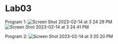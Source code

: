 # Lab03

Program 1:
![Screen Shot 2023-02-14 at 3 24 29 PM](https://user-images.githubusercontent.com/100617721/218867216-1837eb79-c6d1-4c78-8648-42c0e34688fc.png)
![Screen Shot 2023-02-14 at 3 24 41 PM](https://user-images.githubusercontent.com/100617721/218867303-6a8e80d4-841f-497c-846e-045fc359dd8e.png)

Program 2:
![Screen Shot 2023-02-14 at 3 25 20 PM](https://user-images.githubusercontent.com/100617721/218867325-ec01b478-a7e6-4126-b9a3-89db568fa474.png)
